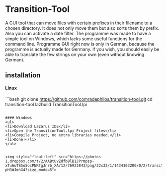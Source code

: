 # Transition-Tool

A GUI tool that can move files with certain prefixes in their filename to a chosen directory. It does not only move them
but also sorts them by prefix. Also you can activate a date filter. The programme was made to have a simple tool on
Windows, which lacks some useful functions for the command line.
Programme GUI right now is only in German, because the programme is actually made for Germany. If you wish, you should easily be able to translate the few strings on your own (even without knowing German).

## installation
#### Linux
´´´bash
git clone https://github.com/comradephilos/transition-tool.git
cd transition-tool
lazbuild TransitionTool.lpi
```

#### Windows
<ul>
<li>Download Lazarus IDE</li>
<li>Open the TransitionTool.lpi Project files</li>
<li>Compile Project, no extra libraries needed.</li>
<li>Done!</li>
</ul>


<img style="float:left" src="https://photos-1.dropbox.com/t/2/AABtUvZdfb8lB1JPrmpzp-xTu6uTB5o5ocPNKfgJnrb_XA/12/76923843/png/32x32/1/1434103200/0/2/transition.PNG/CMOH1yQgASACIAMgBCAFIAYgBygBKAIoBw/IreJeLkpSzbTdcXSKgQcqpMoPLB45P_EB-pH3WJmhG4?size_mode=5">
